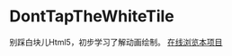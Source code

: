 # DontTapTheWhiteTile
别踩白块儿Html5，初步学习了解动画绘制。
[在线浏览本项目](https://zero-icespirit.github.io/DontTapTheWhiteTile/)  
